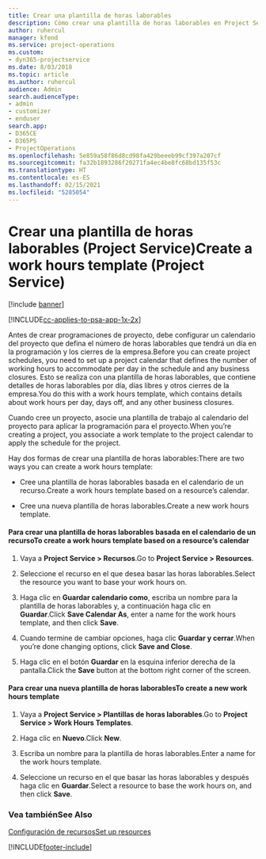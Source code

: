 ```yaml
---
title: Crear una plantilla de horas laborables
description: Cómo crear una plantilla de horas laborables en Project Service
author: ruhercul
manager: kfend
ms.service: project-operations
ms.custom:
- dyn365-projectservice
ms.date: 8/03/2018
ms.topic: article
ms.author: ruhercul
audience: Admin
search.audienceType:
- admin
- customizer
- enduser
search.app:
- D365CE
- D365PS
- ProjectOperations
ms.openlocfilehash: 5e859a58f86d8cd98fa429beeeb99cf397a207cf
ms.sourcegitcommit: fa32b1893286f20271fa4ec4be8fc68bd135f53c
ms.translationtype: HT
ms.contentlocale: es-ES
ms.lasthandoff: 02/15/2021
ms.locfileid: "5285054"
---
```

# <a name="create-a-work-hours-template-project-service"></a><span data-ttu-id="b9cb2-103">Crear una plantilla de horas laborables (Project Service)</span><span class="sxs-lookup"><span data-stu-id="b9cb2-103">Create a work hours template (Project Service)</span></span>

[!include [banner](../includes/psa-now-project-operations.md)]

[!INCLUDE[cc-applies-to-psa-app-1x-2x](../includes/cc-applies-to-psa-app-1x-2x.md)]

<span data-ttu-id="b9cb2-104">Antes de crear programaciones de proyecto, debe configurar un calendario del proyecto que defina el número de horas laborables que tendrá un día en la programación y los cierres de la empresa.</span><span class="sxs-lookup"><span data-stu-id="b9cb2-104">Before you can create project schedules, you need to set up a project calendar that defines the number of working hours to accommodate per day in the schedule and any business closures.</span></span> <span data-ttu-id="b9cb2-105">Esto se realiza con una plantilla de horas laborables, que contiene detalles de horas laborables por día, días libres y otros cierres de la empresa.</span><span class="sxs-lookup"><span data-stu-id="b9cb2-105">You do this with a work hours template, which contains details about work hours per day, days off, and any other business closures.</span></span>  
  
 <span data-ttu-id="b9cb2-106">Cuando cree un proyecto, asocie una plantilla de trabajo al calendario del proyecto para aplicar la programación para el proyecto.</span><span class="sxs-lookup"><span data-stu-id="b9cb2-106">When you’re creating a project, you associate a work template to the project calendar to apply the schedule for the project.</span></span>  
  
 <span data-ttu-id="b9cb2-107">Hay dos formas de crear una plantilla de horas laborables:</span><span class="sxs-lookup"><span data-stu-id="b9cb2-107">There are two ways you can create a work hours template:</span></span>  
  
-   <span data-ttu-id="b9cb2-108">Cree una plantilla de horas laborables basada en el calendario de un recurso.</span><span class="sxs-lookup"><span data-stu-id="b9cb2-108">Create a work hours template based on a resource’s calendar.</span></span>  
  
-   <span data-ttu-id="b9cb2-109">Cree una nueva plantilla de horas laborables.</span><span class="sxs-lookup"><span data-stu-id="b9cb2-109">Create a new work hours template.</span></span>  
  
#### <a name="to-create-a-work-hours-template-based-on-a-resources-calendar"></a><span data-ttu-id="b9cb2-110">Para crear una plantilla de horas laborables basada en el calendario de un recurso</span><span class="sxs-lookup"><span data-stu-id="b9cb2-110">To create a work hours template based on a resource’s calendar</span></span>  
  
1.  <span data-ttu-id="b9cb2-111">Vaya a **Project Service > Recursos**.</span><span class="sxs-lookup"><span data-stu-id="b9cb2-111">Go to **Project Service > Resources**.</span></span>  
  
2.  <span data-ttu-id="b9cb2-112">Seleccione el recurso en el que desea basar las horas laborables.</span><span class="sxs-lookup"><span data-stu-id="b9cb2-112">Select the resource you want to base your work hours on.</span></span>  
  
3.  <span data-ttu-id="b9cb2-113">Haga clic en **Guardar calendario como**, escriba un nombre para la plantilla de horas laborables y, a continuación haga clic en **Guardar**.</span><span class="sxs-lookup"><span data-stu-id="b9cb2-113">Click **Save Calendar As**, enter a name for the work hours template, and then click **Save**.</span></span>  
  
4.  <span data-ttu-id="b9cb2-114">Cuando termine de cambiar opciones, haga clic **Guardar y cerrar**.</span><span class="sxs-lookup"><span data-stu-id="b9cb2-114">When you’re done changing options, click **Save and Close**.</span></span>  
  
5.  <span data-ttu-id="b9cb2-115">Haga clic en el botón **Guardar** en la esquina inferior derecha de la pantalla.</span><span class="sxs-lookup"><span data-stu-id="b9cb2-115">Click the **Save** button at the bottom right corner of the screen.</span></span>  
  
#### <a name="to-create-a-new-work-hours-template"></a><span data-ttu-id="b9cb2-116">Para crear una nueva plantilla de horas laborables</span><span class="sxs-lookup"><span data-stu-id="b9cb2-116">To create a new work hours template</span></span>  
  
1.  <span data-ttu-id="b9cb2-117">Vaya a **Project Service > Plantillas de horas laborables**.</span><span class="sxs-lookup"><span data-stu-id="b9cb2-117">Go to **Project Service > Work Hours Templates**.</span></span>  
  
2.  <span data-ttu-id="b9cb2-118">Haga clic en **Nuevo**.</span><span class="sxs-lookup"><span data-stu-id="b9cb2-118">Click **New**.</span></span>  
  
3.  <span data-ttu-id="b9cb2-119">Escriba un nombre para la plantilla de horas laborables.</span><span class="sxs-lookup"><span data-stu-id="b9cb2-119">Enter a name for the work hours template.</span></span>  
  
4.  <span data-ttu-id="b9cb2-120">Seleccione un recurso en el que basar las horas laborables y después haga clic en **Guardar**.</span><span class="sxs-lookup"><span data-stu-id="b9cb2-120">Select a resource to base the work hours on, and then click **Save**.</span></span>  
  
### <a name="see-also"></a><span data-ttu-id="b9cb2-121">Vea también</span><span class="sxs-lookup"><span data-stu-id="b9cb2-121">See Also</span></span>  
 [<span data-ttu-id="b9cb2-122">Configuración de recursos</span><span class="sxs-lookup"><span data-stu-id="b9cb2-122">Set up resources</span></span>](../psa/set-up-resources.md)


[!INCLUDE[footer-include](../includes/footer-banner.md)]